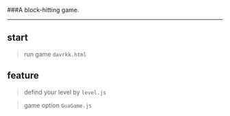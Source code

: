 ###A block-hitting game.
***
## start
>run game `davrkk.html`
## feature
>defind your level by `level.js`

>game option `GuaGame.js`

